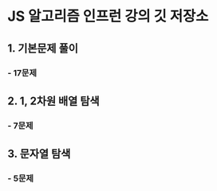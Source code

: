 
# JS 알고리즘 인프런 강의 깃 저장소

## 1. 기본문제 풀이

### - 17문제

## 2. 1, 2차원 배열 탐색

### - 7문제

## 3. 문자열 탐색

### - 5문제
